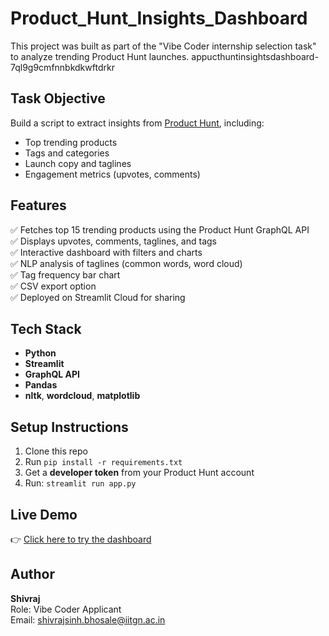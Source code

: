 # Product_Hunt_Insights_Dashboard
This project was built as part of the "Vibe Coder internship selection task" to analyze trending Product Hunt launches.
appucthuntinsightsdashboard-7ql9g9cmfnnbkdkwftdrkr

## Task Objective

Build a script to extract insights from [Product Hunt](https://producthunt.com), including:
- Top trending products
- Tags and categories
- Launch copy and taglines
- Engagement metrics (upvotes, comments)

## Features

✅ Fetches top 15 trending products using the Product Hunt GraphQL API  
✅ Displays upvotes, comments, taglines, and tags  
✅ Interactive dashboard with filters and charts  
✅ NLP analysis of taglines (common words, word cloud)  
✅ Tag frequency bar chart  
✅ CSV export option  
✅ Deployed on Streamlit Cloud for sharing

## Tech Stack

- **Python**
- **Streamlit**
- **GraphQL API**
- **Pandas**
- **nltk**, **wordcloud**, **matplotlib**

## Setup Instructions

1. Clone this repo  
2. Run `pip install -r requirements.txt`  
3. Get a **developer token** from your Product Hunt account  
4. Run: `streamlit run app.py`

## Live Demo

👉 [Click here to try the dashboard](https://appucthuntinsightsdashboard-7ql9g9cmfnnbkdkwftdrkr.streamlit.app/)

## Author

**Shivraj**  
Role: Vibe Coder Applicant  
Email: shivrajsinh.bhosale@iitgn.ac.in
